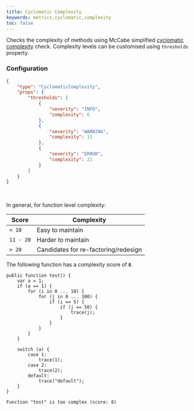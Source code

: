 ```yaml
---
title: Cyclomatic Complexity
keywords: metrics,cyclomatic,complexity
toc: false
---
```


Checks the complexity of methods using McCabe simplified [cyclomatic complexity](https://en.wikipedia.org/wiki/Cyclomatic_complexity) check. Complexity levels can be customised using `thresholds` property.

### Configuration

```json
{
    "type": "CyclomaticComplexity",
    "props": {
        "thresholds": [
            {
                "severity": "INFO",
                "complexity": 6
            },
            {
                "severity": "WARNING",
                "complexity": 11
            },
            {
                "severity": "ERROR",
                "complexity": 21
            }
        ]
    }
}
```

<br>

In general, for function level complexity:

|  Score | Complexity        |
| --------- | ---------------- |
| `< 10`   | Easy to maintain  |
| `11 - 20`    | Harder to maintain |
| `> 20`    | Candidates for re-factoring/redesign  |


The following function has a complexity score of **`8`**.

```
public function test() {
	var a = 1;
	if (a == 1) {
		for (i in 0 ... 10) {
			for (j in 0 ... 100) {
				if (i == 5) {
					if (j == 50) {
						trace(j);
					}
				}
			}
		}
	}

	switch (a) {
		case 1:
			trace(1);
		case 2:
			trace(2);
		default:
			trace("default");
	}
}
```

`Function "test" is too complex (score: 8)`